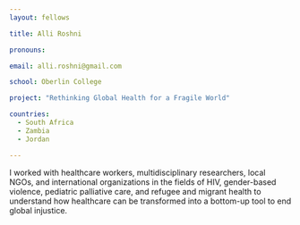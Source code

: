 ```yaml
---
layout: fellows

title: Alli Roshni

pronouns: 

email: alli.roshni@gmail.com

school: Oberlin College

project: "Rethinking Global Health for a Fragile World"

countries:
  - South Africa
  - Zambia
  - Jordan

---
```


I worked with healthcare workers, multidisciplinary researchers, local NGOs, and international organizations in the fields of HIV, gender-based violence, pediatric palliative care, and refugee and migrant health to understand how healthcare can be transformed into a bottom-up tool to end global injustice.